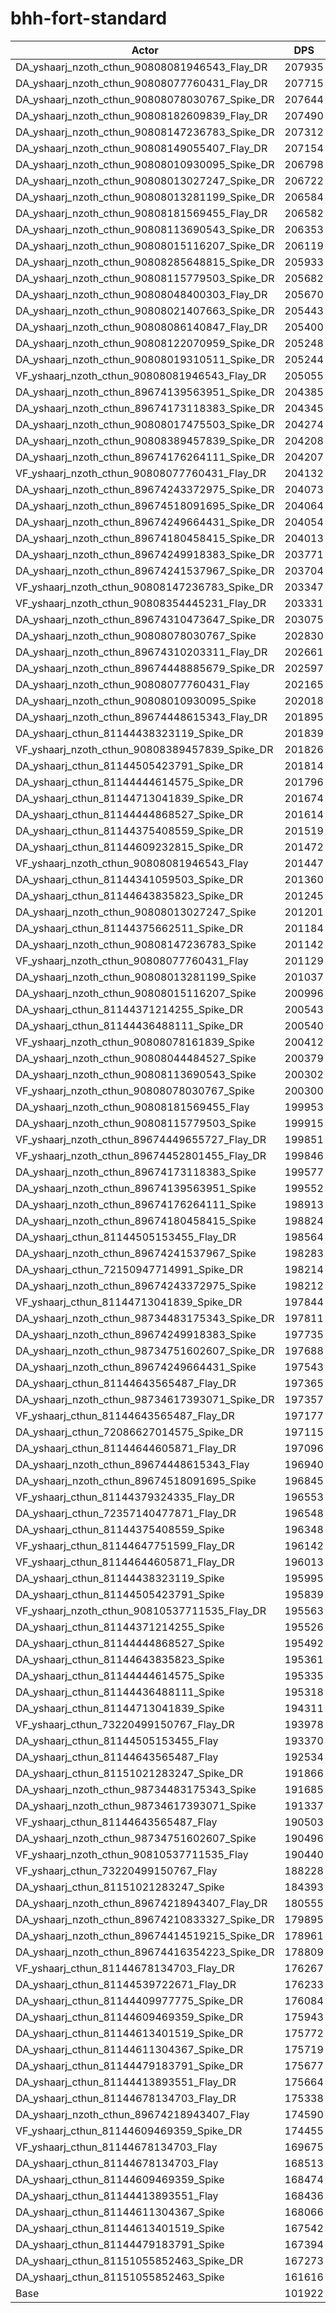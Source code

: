 # bhh-fort-standard
| Actor | DPS | Increase |
|---|:---:|:---:|
|DA_yshaarj_nzoth_cthun_90808081946543_Flay_DR|207935|104.01%|
|DA_yshaarj_nzoth_cthun_90808077760431_Flay_DR|207715|103.80%|
|DA_yshaarj_nzoth_cthun_90808078030767_Spike_DR|207644|103.73%|
|DA_yshaarj_nzoth_cthun_90808182609839_Flay_DR|207490|103.58%|
|DA_yshaarj_nzoth_cthun_90808147236783_Spike_DR|207312|103.40%|
|DA_yshaarj_nzoth_cthun_90808149055407_Flay_DR|207154|103.25%|
|DA_yshaarj_nzoth_cthun_90808010930095_Spike_DR|206798|102.90%|
|DA_yshaarj_nzoth_cthun_90808013027247_Spike_DR|206722|102.82%|
|DA_yshaarj_nzoth_cthun_90808013281199_Spike_DR|206584|102.69%|
|DA_yshaarj_nzoth_cthun_90808181569455_Flay_DR|206582|102.69%|
|DA_yshaarj_nzoth_cthun_90808113690543_Spike_DR|206353|102.46%|
|DA_yshaarj_nzoth_cthun_90808015116207_Spike_DR|206119|102.23%|
|DA_yshaarj_nzoth_cthun_90808285648815_Spike_DR|205933|102.05%|
|DA_yshaarj_nzoth_cthun_90808115779503_Spike_DR|205682|101.80%|
|DA_yshaarj_nzoth_cthun_90808048400303_Flay_DR|205670|101.79%|
|DA_yshaarj_nzoth_cthun_90808021407663_Spike_DR|205443|101.57%|
|DA_yshaarj_nzoth_cthun_90808086140847_Flay_DR|205400|101.53%|
|DA_yshaarj_nzoth_cthun_90808122070959_Spike_DR|205248|101.38%|
|DA_yshaarj_nzoth_cthun_90808019310511_Spike_DR|205244|101.37%|
|VF_yshaarj_nzoth_cthun_90808081946543_Flay_DR|205055|101.19%|
|DA_yshaarj_nzoth_cthun_89674139563951_Spike_DR|204385|100.53%|
|DA_yshaarj_nzoth_cthun_89674173118383_Spike_DR|204345|100.49%|
|DA_yshaarj_nzoth_cthun_90808017475503_Spike_DR|204274|100.42%|
|DA_yshaarj_nzoth_cthun_90808389457839_Spike_DR|204208|100.36%|
|DA_yshaarj_nzoth_cthun_89674176264111_Spike_DR|204207|100.36%|
|VF_yshaarj_nzoth_cthun_90808077760431_Flay_DR|204132|100.28%|
|DA_yshaarj_nzoth_cthun_89674243372975_Spike_DR|204073|100.22%|
|DA_yshaarj_nzoth_cthun_89674518091695_Spike_DR|204064|100.22%|
|DA_yshaarj_nzoth_cthun_89674249664431_Spike_DR|204054|100.21%|
|DA_yshaarj_nzoth_cthun_89674180458415_Spike_DR|204013|100.17%|
|DA_yshaarj_nzoth_cthun_89674249918383_Spike_DR|203771|99.93%|
|DA_yshaarj_nzoth_cthun_89674241537967_Spike_DR|203704|99.86%|
|VF_yshaarj_nzoth_cthun_90808147236783_Spike_DR|203347|99.51%|
|VF_yshaarj_nzoth_cthun_90808354445231_Flay_DR|203331|99.50%|
|DA_yshaarj_nzoth_cthun_89674310473647_Spike_DR|203075|99.25%|
|DA_yshaarj_nzoth_cthun_90808078030767_Spike|202830|99.01%|
|DA_yshaarj_nzoth_cthun_89674310203311_Flay_DR|202661|98.84%|
|DA_yshaarj_nzoth_cthun_89674448885679_Spike_DR|202597|98.78%|
|DA_yshaarj_nzoth_cthun_90808077760431_Flay|202165|98.35%|
|DA_yshaarj_nzoth_cthun_90808010930095_Spike|202018|98.21%|
|DA_yshaarj_nzoth_cthun_89674448615343_Flay_DR|201895|98.09%|
|DA_yshaarj_cthun_81144438323119_Spike_DR|201839|98.03%|
|VF_yshaarj_nzoth_cthun_90808389457839_Spike_DR|201826|98.02%|
|DA_yshaarj_cthun_81144505423791_Spike_DR|201814|98.01%|
|DA_yshaarj_cthun_81144444614575_Spike_DR|201796|97.99%|
|DA_yshaarj_cthun_81144713041839_Spike_DR|201674|97.87%|
|DA_yshaarj_cthun_81144444868527_Spike_DR|201614|97.81%|
|DA_yshaarj_cthun_81144375408559_Spike_DR|201519|97.72%|
|DA_yshaarj_cthun_81144609232815_Spike_DR|201472|97.67%|
|VF_yshaarj_nzoth_cthun_90808081946543_Flay|201447|97.65%|
|DA_yshaarj_cthun_81144341059503_Spike_DR|201360|97.56%|
|DA_yshaarj_cthun_81144643835823_Spike_DR|201245|97.45%|
|DA_yshaarj_nzoth_cthun_90808013027247_Spike|201201|97.41%|
|DA_yshaarj_cthun_81144375662511_Spike_DR|201184|97.39%|
|DA_yshaarj_nzoth_cthun_90808147236783_Spike|201142|97.35%|
|VF_yshaarj_nzoth_cthun_90808077760431_Flay|201129|97.34%|
|DA_yshaarj_nzoth_cthun_90808013281199_Spike|201037|97.25%|
|DA_yshaarj_nzoth_cthun_90808015116207_Spike|200996|97.21%|
|DA_yshaarj_cthun_81144371214255_Spike_DR|200543|96.76%|
|DA_yshaarj_cthun_81144436488111_Spike_DR|200540|96.76%|
|VF_yshaarj_nzoth_cthun_90808078161839_Spike|200412|96.63%|
|DA_yshaarj_nzoth_cthun_90808044484527_Spike|200379|96.60%|
|DA_yshaarj_nzoth_cthun_90808113690543_Spike|200302|96.52%|
|VF_yshaarj_nzoth_cthun_90808078030767_Spike|200300|96.52%|
|DA_yshaarj_nzoth_cthun_90808181569455_Flay|199953|96.18%|
|DA_yshaarj_nzoth_cthun_90808115779503_Spike|199915|96.15%|
|VF_yshaarj_nzoth_cthun_89674449655727_Flay_DR|199851|96.08%|
|VF_yshaarj_nzoth_cthun_89674452801455_Flay_DR|199846|96.08%|
|DA_yshaarj_nzoth_cthun_89674173118383_Spike|199577|95.81%|
|DA_yshaarj_nzoth_cthun_89674139563951_Spike|199552|95.79%|
|DA_yshaarj_nzoth_cthun_89674176264111_Spike|198913|95.16%|
|DA_yshaarj_nzoth_cthun_89674180458415_Spike|198824|95.07%|
|DA_yshaarj_cthun_81144505153455_Flay_DR|198564|94.82%|
|DA_yshaarj_nzoth_cthun_89674241537967_Spike|198283|94.54%|
|DA_yshaarj_cthun_72150947714991_Spike_DR|198214|94.48%|
|DA_yshaarj_nzoth_cthun_89674243372975_Spike|198212|94.47%|
|VF_yshaarj_cthun_81144713041839_Spike_DR|197844|94.11%|
|DA_yshaarj_nzoth_cthun_98734483175343_Spike_DR|197811|94.08%|
|DA_yshaarj_nzoth_cthun_89674249918383_Spike|197735|94.01%|
|DA_yshaarj_nzoth_cthun_98734751602607_Spike_DR|197688|93.96%|
|DA_yshaarj_nzoth_cthun_89674249664431_Spike|197543|93.82%|
|DA_yshaarj_cthun_81144643565487_Flay_DR|197365|93.64%|
|DA_yshaarj_nzoth_cthun_98734617393071_Spike_DR|197357|93.64%|
|VF_yshaarj_cthun_81144643565487_Flay_DR|197177|93.46%|
|DA_yshaarj_cthun_72086627014575_Spike_DR|197115|93.40%|
|DA_yshaarj_cthun_81144644605871_Flay_DR|197096|93.38%|
|DA_yshaarj_nzoth_cthun_89674448615343_Flay|196940|93.23%|
|DA_yshaarj_nzoth_cthun_89674518091695_Spike|196845|93.13%|
|VF_yshaarj_cthun_81144379324335_Flay_DR|196553|92.85%|
|DA_yshaarj_cthun_72357140477871_Flay_DR|196548|92.84%|
|DA_yshaarj_cthun_81144375408559_Spike|196348|92.65%|
|VF_yshaarj_cthun_81144647751599_Flay_DR|196142|92.44%|
|VF_yshaarj_cthun_81144644605871_Flay_DR|196013|92.32%|
|DA_yshaarj_cthun_81144438323119_Spike|195995|92.30%|
|DA_yshaarj_cthun_81144505423791_Spike|195839|92.15%|
|VF_yshaarj_nzoth_cthun_90810537711535_Flay_DR|195563|91.88%|
|DA_yshaarj_cthun_81144371214255_Spike|195526|91.84%|
|DA_yshaarj_cthun_81144444868527_Spike|195492|91.81%|
|DA_yshaarj_cthun_81144643835823_Spike|195361|91.68%|
|DA_yshaarj_cthun_81144444614575_Spike|195335|91.65%|
|DA_yshaarj_cthun_81144436488111_Spike|195318|91.63%|
|DA_yshaarj_cthun_81144713041839_Spike|194311|90.65%|
|VF_yshaarj_cthun_73220499150767_Flay_DR|193978|90.32%|
|DA_yshaarj_cthun_81144505153455_Flay|193370|89.72%|
|DA_yshaarj_cthun_81144643565487_Flay|192534|88.90%|
|DA_yshaarj_cthun_81151021283247_Spike_DR|191866|88.25%|
|DA_yshaarj_nzoth_cthun_98734483175343_Spike|191685|88.07%|
|DA_yshaarj_nzoth_cthun_98734617393071_Spike|191337|87.73%|
|VF_yshaarj_cthun_81144643565487_Flay|190503|86.91%|
|DA_yshaarj_nzoth_cthun_98734751602607_Spike|190496|86.90%|
|VF_yshaarj_nzoth_cthun_90810537711535_Flay|190440|86.85%|
|VF_yshaarj_cthun_73220499150767_Flay|188228|84.68%|
|DA_yshaarj_cthun_81151021283247_Spike|184393|80.92%|
|DA_yshaarj_nzoth_cthun_89674218943407_Flay_DR|180555|77.15%|
|DA_yshaarj_nzoth_cthun_89674210833327_Spike_DR|179895|76.50%|
|DA_yshaarj_nzoth_cthun_89674414519215_Spike_DR|178961|75.59%|
|DA_yshaarj_nzoth_cthun_89674416354223_Spike_DR|178809|75.44%|
|VF_yshaarj_cthun_81144678134703_Flay_DR|176267|72.94%|
|DA_yshaarj_cthun_81144539722671_Flay_DR|176233|72.91%|
|DA_yshaarj_cthun_81144409977775_Spike_DR|176084|72.76%|
|DA_yshaarj_cthun_81144609469359_Spike_DR|175943|72.63%|
|DA_yshaarj_cthun_81144613401519_Spike_DR|175772|72.46%|
|DA_yshaarj_cthun_81144611304367_Spike_DR|175719|72.41%|
|DA_yshaarj_cthun_81144479183791_Spike_DR|175677|72.36%|
|DA_yshaarj_cthun_81144413893551_Flay_DR|175664|72.35%|
|DA_yshaarj_cthun_81144678134703_Flay_DR|175338|72.03%|
|DA_yshaarj_nzoth_cthun_89674218943407_Flay|174590|71.30%|
|VF_yshaarj_cthun_81144609469359_Spike_DR|174455|71.17%|
|VF_yshaarj_cthun_81144678134703_Flay|169675|66.48%|
|DA_yshaarj_cthun_81144678134703_Flay|168513|65.34%|
|DA_yshaarj_cthun_81144609469359_Spike|168474|65.30%|
|DA_yshaarj_cthun_81144413893551_Flay|168436|65.26%|
|DA_yshaarj_cthun_81144611304367_Spike|168066|64.90%|
|DA_yshaarj_cthun_81144613401519_Spike|167542|64.38%|
|DA_yshaarj_cthun_81144479183791_Spike|167394|64.24%|
|DA_yshaarj_cthun_81151055852463_Spike_DR|167273|64.12%|
|DA_yshaarj_cthun_81151055852463_Spike|161616|58.57%|
|Base|101922|0.00%|
